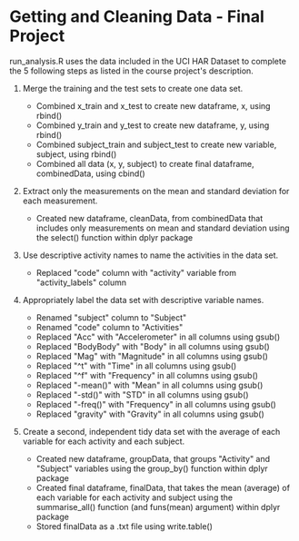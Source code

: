 # Getting and Cleaning Data - Final Project

run_analysis.R uses the data included in the UCI HAR Dataset to complete the 5 following steps as listed in the course
project's description.

1. Merge the training and the test sets to create one data set.
   - Combined x_train and x_test to create new dataframe, x, using rbind()
   - Combined y_train and y_test to create new dataframe, y, using rbind()
   - Combined subject_train and subject_test to create new variable, subject, using rbind()
   - Combined all data (x, y, subject) to create final dataframe, combinedData, using cbind()

2. Extract only the measurements on the mean and standard deviation for each measurement.
   - Created new dataframe, cleanData, from combinedData that includes only measurements on mean and standard deviation using the
     select() function within dplyr package

3. Use descriptive activity names to name the activities in the data set.
   - Replaced "code" column with "activity" variable from "activity_labels" column

4. Appropriately label the data set with descriptive variable names.
   - Renamed "subject" column to "Subject"
   - Renamed "code" column to "Activities"
   - Replaced "Acc" with "Accelerometer" in all columns using gsub()
   - Replaced "BodyBody" with "Body" in all columns using gsub()
   - Replaced "Mag" with "Magnitude" in all columns using gsub()
   - Replaced "^t" with "Time" in all columns using gsub()
   - Replaced "^f" with "Frequency" in all columns using gsub()
   - Replaced "-mean()" with "Mean" in all columns using gsub()
   - Replaced "-std()" with "STD" in all columns using gsub()
   - Replaced "-freq()" with "Frequency" in all columns using gsub()
   - Replaced "gravity" with "Gravity" in all columns using gsub()

5. Create a second, independent tidy data set with the average of each variable for each activity and each subject.
   - Created new dataframe, groupData, that groups "Activity" and "Subject" variables using the group_by() function within dplyr package
   - Created final dataframe, finalData, that takes the mean (average) of each variable for each activity and subject using the   
     summarise_all() function (and funs(mean) argument) within dplyr package
   - Stored finalData as a .txt file using write.table()
